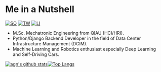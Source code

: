 # Me in a Nutshell

[![SO](https://img.shields.io/badge/stack-overflow-f59b42.svg?style=for-the-badge)](https://stackoverflow.com/users/3702377/benyamin-jafari)
[![TW](https://img.shields.io/badge/twitter-4daedb.svg?style=for-the-badge)](https://twitter.com/benyaminjmf)
[![LI](https://img.shields.io/badge/linked-in-007cb5.svg?style=for-the-badge)](http://www.linkedin.com/in/benyaminjmf)

 - M.Sc. Mechatronic Engineering from QIAU (HCI/HRI).
 - Python/Django Backend Developer in the field of Data Center Infrastructure Management (DCIM).
 - Machine Learning and Robotics enthusiast especially Deep Learning and Self-Driving Cars.


[![agn's github stats](https://github-readme-stats.vercel.app/api?username=agn-7&show_icons=true&theme=gruvbox)](https://github.com/agn-7/agn-7)[![Top Langs](https://github-readme-stats.vercel.app/api/top-langs/?username=agn-7&layout=compact&theme=gruvbox)](https://github.com/agn-7/agn-7)
